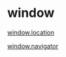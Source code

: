 # window

[window.location](window%20b9702a935b404b60b14e02848cc1feb7/window%20location%20c791241aca364358b3f28a6dce73d70e.md)

[window.navigator](window%20b9702a935b404b60b14e02848cc1feb7/window%20navigator%205740444152ef4995bb6f0582b243addd.md)